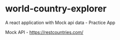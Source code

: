 # world-country-explorer
 A react application with Mock api data - Practice App

Mock API - https://restcountries.com/
